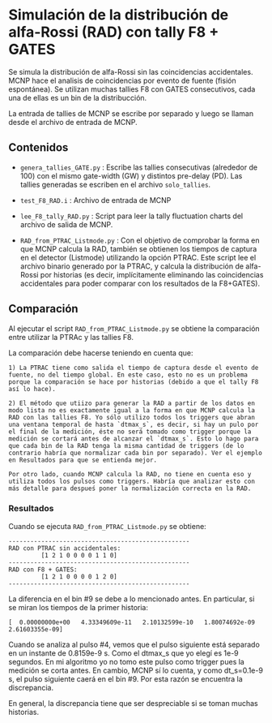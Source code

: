 
# Simulación de la distribución de alfa-Rossi (RAD) con tally F8 + GATES

Se simula la distribución de alfa-Rossi sin las coincidencias accidentales. MCNP hace el analisis de coincidencias por evento de fuente (fisión espontánea). Se utilizan muchas tallies F8 con GATES consecutivos, cada una de ellas es un bin de la distribucción.

La entrada de tallies de MCNP se escribe por separado y luego se llaman desde el archivo de entrada de MCNP.

## Contenidos

  * `genera_tallies_GATE.py` : Escribe las tallies consecutivas (alrededor de 100) con el mismo gate-width (GW) y distintos pre-delay (PD). Las tallies generadas se escriben en el archivo `solo_tallies`.

  * `test_F8_RAD.i` : Archivo de entrada de MCNP

  * `lee_F8_tally_RAD.py` : Script para leer la tally fluctuation charts del archivo de salida de MCNP.

  * `RAD_from_PTRAC_Listmode.py` : Con el objetivo de comprobar la forma en que MCNP calcula la RAD, también se obtienen los tiempos de captura en el detector (Listmode) utilizando la opción PTRAC. Este script lee el archivo binario generado por la PTRAC, y calcula la distribución de alfa-Rossi por historias (es decir, implícitamente eliminando las coincidencias accidentales para poder comparar con los resultados de la F8+GATES). 

## Comparación

  Al ejecutar el script `RAD_from_PTRAC_Listmode.py` se obtiene la comparación entre utilizar la PTRAc y las tallies F8.

  La comparación debe hacerse teniendo en cuenta que:

    1) La PTRAC tiene como salida el tiempo de captura desde el evento de fuente, no del tiempo global. En este caso, esto no es un problema porque la comparación se hace por historias (debido a que el tally F8 así lo hace). 

    2) El método que utiizo para generar la RAD a partir de los datos en modo lista no es exactamente igual a la forma en que MCNP calcula la RAD con las tallies F8. Yo sólo utilizo todos los triggers que abran una ventana temporal de hasta `dtmax_s`, es decir, si hay un pulo por el final de la medición, éste no será tomado como trigger porque la medición se cortará antes de alcanzar el `dtmax_s`. Esto lo hago para que cada bin de la RAD tenga la misma cantidad de triggers (de lo contrario habría que normalizar cada bin por separado). Ver el ejemplo en Resultados para que se entienda mejor.

    Por otro lado, cuando MCNP calcula la RAD, no tiene en cuenta eso y utiliza todos los pulsos como triggers. Habría que analizar esto con más detalle para despueś poner la normalización correcta en la RAD.


### Resultados

  Cuando se ejecuta `RAD_from_PTRAC_Listmode.py` se obtiene:

```
--------------------------------------------------
RAD con PTRAC sin accidentales: 
         [1 2 1 0 0 0 0 1 1 0]
--------------------------------------------------
RAD con F8 + GATES: 
         [1 2 1 0 0 0 0 1 2 0]
--------------------------------------------------

```

La diferencia en el bin #9 se debe a lo mencionado antes. En particular, si se miran los tiempos de la primer historia:

```
[  0.00000000e+00   4.33349609e-11   2.10132599e-10   1.80074692e-09  2.61603355e-09]

```

Cuando se analiza al pulso #4, vemos que el pulso siguiente está separado en un instante de 0.8159e-9 s. Como el dtmax_s que yo elegí es 1e-9 segundos. En mi algoritmo yo no tomo este pulso como trigger pues la medición se corta antes. En cambio, MCNP sí lo cuenta, y como dt_s=0.1e-9 s, el pulso siguiente caerá en el bin #9. Por esta razón se encuentra la discrepancia.

En general, la discrepancia tiene que ser despreciable si se toman muchas historias. 


